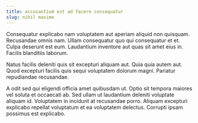 ```yaml
---
title: accusantium est ad facere consequatur
slug: nihil maxime
---
```


Consequatur explicabo nam voluptatem aut aperiam aliquid non quisquam. Recusandae omnis nam. Ullam consequatur quo qui consequatur et et. Culpa deserunt est eum. Laudantium inventore aut quas sit amet eius in. Facilis blanditiis laborum.

Natus facilis deleniti quis sit excepturi aliquam aut. Quia quia autem aut. Quod excepturi facilis quis sequi voluptatem dolorum magni. Pariatur repudiandae recusandae.

A odit sed qui eligendi officia amet quibusdam ut. Optio sit tempora maiores vel soluta et occaecati ab. Sed ullam ut laudantium deleniti voluptate aliquam id. Voluptatem in incidunt at recusandae porro. Aliquam excepturi explicabo repellat voluptatum et ea voluptatem delectus. Corrupti ipsam possimus est explicabo.

